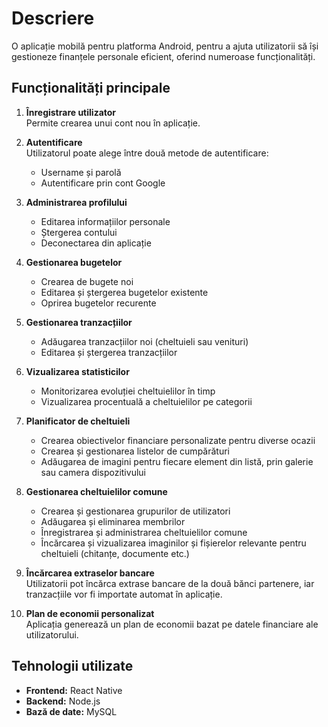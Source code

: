 # Descriere

O aplicație mobilă pentru platforma Android, pentru a ajuta utilizatorii să își gestioneze finanțele personale eficient, oferind numeroase funcționalități.

## Funcționalități principale

1. **Înregistrare utilizator**  
   Permite crearea unui cont nou în aplicație.

2. **Autentificare**  
   Utilizatorul poate alege între două metode de autentificare:  
   - Username și parolă  
   - Autentificare prin cont Google

3. **Administrarea profilului**  
   - Editarea informațiilor personale  
   - Ștergerea contului  
   - Deconectarea din aplicație

4. **Gestionarea bugetelor**  
   - Crearea de bugete noi  
   - Editarea și ștergerea bugetelor existente  
   - Oprirea bugetelor recurente

5. **Gestionarea tranzacțiilor**  
   - Adăugarea tranzacțiilor noi (cheltuieli sau venituri)  
   - Editarea și ștergerea tranzacțiilor

6. **Vizualizarea statisticilor**  
   - Monitorizarea evoluției cheltuielilor în timp  
   - Vizualizarea procentuală a cheltuielilor pe categorii

7. **Planificator de cheltuieli**  
   - Crearea obiectivelor financiare personalizate pentru diverse ocazii  
   - Crearea și gestionarea listelor de cumpărături  
   - Adăugarea de imagini pentru fiecare element din listă, prin galerie sau camera dispozitivului

8. **Gestionarea cheltuielilor comune**  
   - Crearea și gestionarea grupurilor de utilizatori  
   - Adăugarea și eliminarea membrilor  
   - Înregistrarea și administrarea cheltuielilor comune  
   - Încărcarea și vizualizarea imaginilor și fișierelor relevante pentru cheltuieli (chitanțe, documente etc.)

9. **Încărcarea extraselor bancare**  
   Utilizatorii pot încărca extrase bancare de la două bănci partenere, iar tranzacțiile vor fi importate automat în aplicație.

10. **Plan de economii personalizat**  
    Aplicația generează un plan de economii bazat pe datele financiare ale utilizatorului.

## Tehnologii utilizate

- **Frontend:** React Native
- **Backend:** Node.js
- **Bază de date:** MySQL


